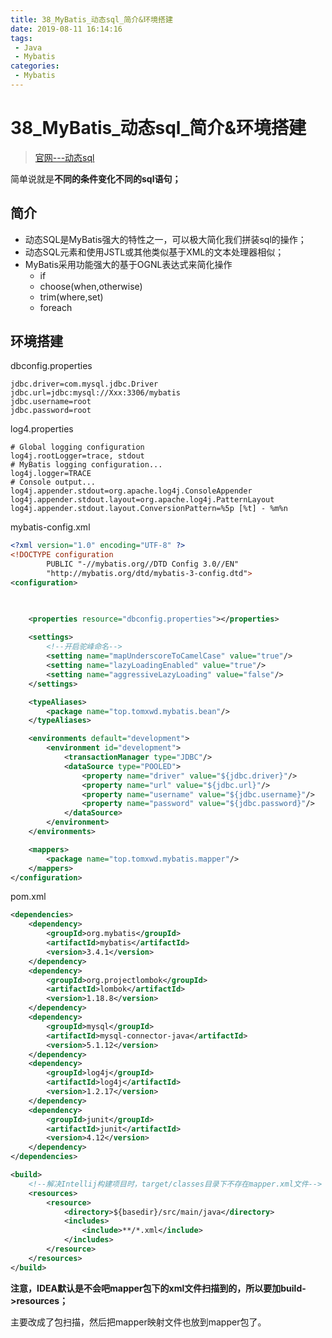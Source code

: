 ```yaml
---
title: 38_MyBatis_动态sql_简介&环境搭建
date: 2019-08-11 16:14:16
tags: 
 - Java
 - Mybatis
categories:
 - Mybatis
---
```


# 38_MyBatis\_动态sql_简介&环境搭建

> [官网---动态sql](http://www.mybatis.org/mybatis-3/zh/dynamic-sql.html)

简单说就是**不同的条件变化不同的sql语句；**

## 简介

- 动态SQL是MyBatis强大的特性之一，可以极大简化我们拼装sql的操作；
- 动态SQL元素和使用JSTL或其他类似基于XML的文本处理器相似；
- MyBatis采用功能强大的基于OGNL表达式来简化操作
  - if
  - choose(when,otherwise)
  - trim(where,set)
  - foreach

## 环境搭建

dbconfig.properties

```properties
jdbc.driver=com.mysql.jdbc.Driver
jdbc.url=jdbc:mysql://Xxx:3306/mybatis
jdbc.username=root
jdbc.password=root
```

log4.properties

```properties
# Global logging configuration
log4j.rootLogger=trace, stdout
# MyBatis logging configuration...
log4j.logger=TRACE
# Console output...
log4j.appender.stdout=org.apache.log4j.ConsoleAppender
log4j.appender.stdout.layout=org.apache.log4j.PatternLayout
log4j.appender.stdout.layout.ConversionPattern=%5p [%t] - %m%n
```

mybatis-config.xml

```xml
<?xml version="1.0" encoding="UTF-8" ?>
<!DOCTYPE configuration
        PUBLIC "-//mybatis.org//DTD Config 3.0//EN"
        "http://mybatis.org/dtd/mybatis-3-config.dtd">
<configuration>
    


    <properties resource="dbconfig.properties"></properties>
    
    <settings>
        <!--开启驼峰命名-->
        <setting name="mapUnderscoreToCamelCase" value="true"/>
        <setting name="lazyLoadingEnabled" value="true"/>
        <setting name="aggressiveLazyLoading" value="false"/>
    </settings>

    <typeAliases>
        <package name="top.tomxwd.mybatis.bean"/>
    </typeAliases>

    <environments default="development">
        <environment id="development">
            <transactionManager type="JDBC"/>
            <dataSource type="POOLED">
                <property name="driver" value="${jdbc.driver}"/>
                <property name="url" value="${jdbc.url}"/>
                <property name="username" value="${jdbc.username}"/>
                <property name="password" value="${jdbc.password}"/>
            </dataSource>
        </environment>
    </environments>

    <mappers>
        <package name="top.tomxwd.mybatis.mapper"/>
    </mappers>
</configuration>
```

pom.xml

```xml
<dependencies>
    <dependency>
        <groupId>org.mybatis</groupId>
        <artifactId>mybatis</artifactId>
        <version>3.4.1</version>
    </dependency>
    <dependency>
        <groupId>org.projectlombok</groupId>
        <artifactId>lombok</artifactId>
        <version>1.18.8</version>
    </dependency>
    <dependency>
        <groupId>mysql</groupId>
        <artifactId>mysql-connector-java</artifactId>
        <version>5.1.12</version>
    </dependency>
    <dependency>
        <groupId>log4j</groupId>
        <artifactId>log4j</artifactId>
        <version>1.2.17</version>
    </dependency>
    <dependency>
        <groupId>junit</groupId>
        <artifactId>junit</artifactId>
        <version>4.12</version>
    </dependency>
</dependencies>

<build>
    <!--解决Intellij构建项目时，target/classes目录下不存在mapper.xml文件-->
    <resources>
        <resource>
            <directory>${basedir}/src/main/java</directory>
            <includes>
                <include>**/*.xml</include>
            </includes>
        </resource>
    </resources>
</build>
```

**注意，IDEA默认是不会吧mapper包下的xml文件扫描到的，所以要加build->resources；**

主要改成了包扫描，然后把mapper映射文件也放到mapper包了。

